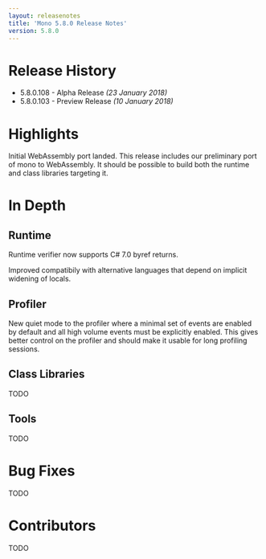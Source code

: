 ```yaml
---
layout: releasenotes
title: 'Mono 5.8.0 Release Notes'
version: 5.8.0
---
```


Release History
===============

* 5.8.0.108 - Alpha Release _(23 January 2018)_
* 5.8.0.103 - Preview Release _(10 January 2018)_

Highlights
==========

Initial WebAssembly port landed. This release includes our preliminary port of mono to WebAssembly. It should be possible to build both the runtime and class libraries targeting it.


In Depth
========

Runtime
-------

Runtime verifier now supports C# 7.0 byref returns.

Improved compatibily with alternative languages that depend on implicit widening of locals.

Profiler
--------

New quiet mode to the profiler where a minimal set of events are enabled by default and all high volume events must be explicitly enabled. This gives better control on the profiler and should make it usable for long profiling sessions.


Class Libraries
---------------

TODO

Tools
-----

TODO

Bug Fixes
=========

TODO

Contributors
============

TODO
